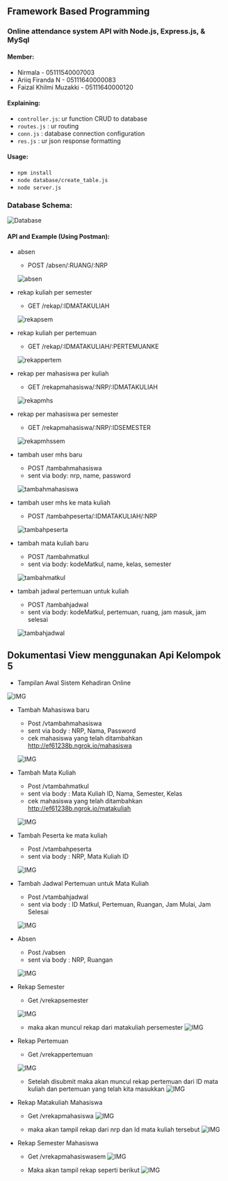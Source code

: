 ## Framework Based Programming
### Online attendance system API with Node.js, Express.js, & MySql

#### Member:
- Nirmala - 05111540007003
- Ariiq Firanda N - 05111640000083
- Faizal Khilmi Muzakki - 05111640000120

#### Explaining:
- `controller.js`: ur function CRUD to database
- `routes.js` : ur routing
- `conn.js` : database connection configuration
- `res.js` : ur json response formatting

#### Usage:
- `npm install`
- `node database/create_table.js`
- `node server.js`

### Database Schema:
  ![Database](IMG/Database.PNG)
  <br>

#### API and Example (Using Postman):
- absen
    - POST /absen/:RUANG/:NRP

    ![absen](IMG/absen.PNG)
    <br>
 
- rekap kuliah per semester
    - GET /rekap/:IDMATAKULIAH

    ![rekapsem](IMG/rekapsem.PNG)
    <br>

- rekap kuliah per pertemuan
    - GET /rekap/:IDMATAKULIAH/:PERTEMUANKE

    ![rekappertem](IMG/rekappertem.PNG)
    <br>

- rekap per mahasiswa per kuliah
    - GET /rekapmahasiswa/:NRP/:IDMATAKULIAH
    
    ![rekapmhs](IMG/rekapmhs.PNG)
    <br>

- rekap per mahasiswa per semester
    - GET /rekapmahasiswa/:NRP/:IDSEMESTER

    ![rekapmhssem](IMG/rekapmhssem.PNG)
    <br>

- tambah user mhs baru
    - POST /tambahmahasiswa
    - sent via body: nrp, name, password

    ![tambahmahasiswa](IMG/tambahmahasiswa.PNG)
    <br>

- tambah user mhs ke mata kuliah
    - POST /tambahpeserta/:IDMATAKULIAH/:NRP

    ![tambahpeserta](IMG/tambahpeserta.PNG)
    <br>

- tambah mata kuliah baru
    - POST /tambahmatkul
    - sent via body: kodeMatkul, name, kelas, semester

    ![tambahmatkul](IMG/tambahmatkul.PNG)
    <br>

- tambah jadwal pertemuan untuk kuliah
    - POST /tambahjadwal
    - sent via body: kodeMatkul, pertemuan, ruang, jam masuk, jam selesai
    
    ![tambahjadwal](IMG/tambahjadwal.PNG)
    <br>

## Dokumentasi View menggunakan Api Kelompok 5

- Tampilan Awal Sistem Kehadiran Online

![IMG](https://github.com/2019-pemrogramanberbasiskerangkakerja-g/sistem-kehadiran-online-bertiga/blob/baru/IMG/Screenshot%20(82).png)

- Tambah Mahasiswa baru
  - Post /vtambahmahasiswa
  - sent via body : NRP, Nama, Password
  - cek mahasiswa yang telah ditambahkan http://ef61238b.ngrok.io/mahasiswa
  
  ![IMG](https://github.com/2019-pemrogramanberbasiskerangkakerja-g/sistem-kehadiran-online-bertiga/blob/baru/IMG/Screenshot%20(91).png)
  
- Tambah Mata Kuliah 
  - Post /vtambahmatkul
  - sent via body : Mata Kuliah ID, Nama, Semester, Kelas
  - cek mahasiswa yang telah ditambahkan http://ef61238b.ngrok.io/matakuliah
  
  ![IMG](https://github.com/2019-pemrogramanberbasiskerangkakerja-g/sistem-kehadiran-online-bertiga/blob/baru/IMG/Screenshot%20(92).png)

- Tambah Peserta ke mata kuliah
  - Post /vtambahpeserta
  - sent via body : NRP, Mata Kuliah ID
  
  ![IMG](https://github.com/2019-pemrogramanberbasiskerangkakerja-g/sistem-kehadiran-online-bertiga/blob/baru/IMG/Screenshot%20(93).png)
  
- Tambah Jadwal Pertemuan untuk Mata Kuliah  
  - Post /vtambahjadwal
  - sent via body : ID Matkul, Pertemuan, Ruangan, Jam Mulai, Jam Selesai
  
  ![IMG](https://github.com/2019-pemrogramanberbasiskerangkakerja-g/sistem-kehadiran-online-bertiga/blob/baru/IMG/Screenshot%20(94).png)
  
- Absen
  - Post /vabsen
  - sent via body : NRP, Ruangan
  
  ![IMG](https://github.com/2019-pemrogramanberbasiskerangkakerja-g/sistem-kehadiran-online-bertiga/blob/baru/IMG/Screenshot%20(95).png)

- Rekap Semester
  - Get /vrekapsemester

  ![IMG](https://github.com/2019-pemrogramanberbasiskerangkakerja-g/sistem-kehadiran-online-bertiga/blob/baru/IMG/Screenshot%20(96).png)

  - maka akan muncul rekap dari matakuliah persemester
  ![IMG](https://github.com/2019-pemrogramanberbasiskerangkakerja-g/sistem-kehadiran-online-bertiga/blob/baru/IMG/Screenshot%20(103).png)

- Rekap Pertemuan
  - Get /vrekappertemuan
  
  ![IMG](https://github.com/2019-pemrogramanberbasiskerangkakerja-g/sistem-kehadiran-online-bertiga/blob/baru/IMG/Screenshot%20(102).png)

  - Setelah disubmit maka akan muncul rekap pertemuan dari ID mata kuliah dan pertemuan yang telah kita masukkan
  ![IMG](https://github.com/2019-pemrogramanberbasiskerangkakerja-g/sistem-kehadiran-online-bertiga/blob/baru/IMG/Screenshot%20(97).png)

- Rekap Matakuliah Mahasiswa
  - Get /vrekapmahasiswa
  ![IMG](https://github.com/2019-pemrogramanberbasiskerangkakerja-g/sistem-kehadiran-online-bertiga/blob/baru/IMG/Screenshot%20(99).png)

  - maka akan tampil rekap dari nrp dan Id mata kuliah tersebut
  ![IMG](https://github.com/2019-pemrogramanberbasiskerangkakerja-g/sistem-kehadiran-online-bertiga/blob/baru/IMG/Screenshot%20(98).png)

- Rekap Semester Mahasiswa
  - Get /vrekapmahasiswasem
  ![IMG](https://github.com/2019-pemrogramanberbasiskerangkakerja-g/sistem-kehadiran-online-bertiga/blob/baru/IMG/Screenshot%20(101).png)

  - Maka akan tampil rekap seperti berikut
  ![IMG](https://github.com/2019-pemrogramanberbasiskerangkakerja-g/sistem-kehadiran-online-bertiga/blob/baru/IMG/Screenshot%20(100).png)
